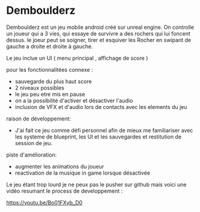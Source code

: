 # Demboulderz
Demboulderz est un jeu mobile android créé sur unreal engine. On controlle un joueur qui a 3 vies, qui essaye de survivre a des rochers qui lui foncent dessus. le joeur peut se soigner, tirer et esquiver les Rocher en swipant de gauche a droite et droite à gauche.

Le jeu inclue un UI ( menu principal , affichage de score )

pour les fonctionnalitées connexe :
- sauvegarde du plus haut score
- 2 niveaux possibles
- le jeu peu etre mis en pause
- on a la possibilité d'activer et désactiver l'audio
- inclusion de VFX et d'audio lors de contacts avec les elements du jeu 

raison de développement: 
- J'ai fait ce jeu comme défi personnel afin de mieux me familiariser avec les systeme de blueprint, les UI et les sauvegardes et restitution de session de jeu.

piste d'amélioration:
- augmenter les animations du joueur
- reactivation de la musique in game lorsque désactivée 

Le jeu étant trop lourd je ne peux pas le pusher sur github mais voici une vidéo resumant le process de developpement :

https://youtu.be/Bo01FXyb_D0
 
